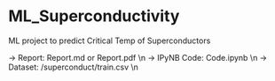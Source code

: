 # ML_Superconductivity
ML project to predict Critical Temp of Superconductors

-> Report: Report.md or Report.pdf \n
-> IPyNB Code: Code.ipynb \n
-> Dataset: /superconduct/train.csv \n
